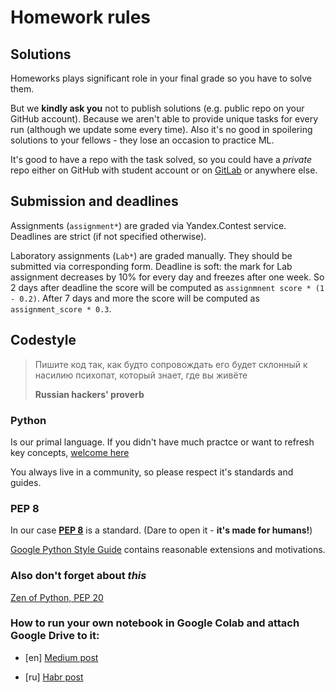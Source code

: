 # Homework rules

## Solutions

Homeworks plays significant role in your final grade so you have to solve them.

But we **kindly ask you** not to publish solutions (e.g. public repo on your GitHub account).
Because we aren't able to provide unique tasks for every run (although we update some every time).
Also it's no good in spoilering solutions to your fellows - they lose an occasion to practice ML.

It's good to have a repo with the task solved, so you could have a *private* repo either on GitHub with student account or on [GitLab](https://gitlab.com/) or anywhere else.

## Submission and deadlines
Assignments (`assignment*`) are graded via Yandex.Contest service. Deadlines are strict (if not specified otherwise).

Laboratory assignments (`Lab*`) are graded manually. They should be submitted via corresponding form. Deadline is soft: the mark for Lab assignment decreases by 10% for every day and freezes after one week. So 2 days after deadline the score will be computed as `assignmnent score * (1 - 0.2)`. After 7 days and more the score will be computed as `assignment_score * 0.3`.

## Codestyle

> Пишите код так, как будто сопровождать его будет склонный к насилию психопат, который знает, где вы живёте
> 
> **Russian hackers' proverb**

### Python

Is our primal language. If you didn't have much practce or want to refresh key concepts, [welcome here](https://pythontutor.ru/)

You always live in a community, so please respect it's standards and guides.

### PEP 8
In our case [__PEP 8__](https://www.python.org/dev/peps/pep-0008/) is a standard. (Dare to open it - __it's made for humans!__)

[Google Python Style Guide](https://google.github.io/styleguide/pyguide.html) contains reasonable extensions and motivations.

### Also don't forget about _this_
[Zen of Python, PEP 20](https://www.python.org/dev/peps/pep-0020/)

### How to run your own notebook in Google Colab and attach Google Drive to it:
* [en] [Medium post](https://towardsdatascience.com/downloading-datasets-into-google-drive-via-google-colab-bcb1b30b0166)

* [ru] [Habr post](https://habr.com/ru/post/348058/)